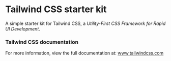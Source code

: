 # Tailwind CSS starter kit
A simple starter kit for Tailwind CSS, a _Utility-First CSS Framework for Rapid UI Development_.

### Tailwind CSS documentation
For more information, view the full documentation at: www.tailwindcss.com

